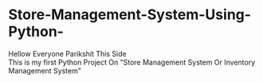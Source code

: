 # Store-Management-System-Using-Python-
Hellow Everyone Parikshit This Side
<br>
This is my first Python Project On "Store Management System Or Inventory Management System" 
